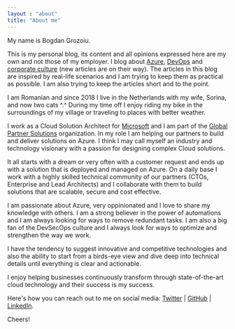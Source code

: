 ```yaml
---
layout : "about"
title: "About me"
---
```


My name is Bogdan Grozoiu. 

This is my personal blog, its content and all opinions expressed here are my own and not those of my employer.
I blog about [Azure](/azure/), [DevOps](/devsecops/) and [corporate culture](/corplife/) (new articles are on their way). 
The articles in this blog are inspired by real-life scenarios and I am trying to keep them as practical as possible. I am also trying to keep the articles short and to the point.

I am Romanian and since 2018 I live in the Netherlands with my wife, Sorina, and now two cats ^.^
During my time off I enjoy riding my bike in the surroundings of my village or traveling to places with better weather.

I work as a Cloud Solution Architect for [Microsoft](https://careers.microsoft.com) and I am part of the [Global Partner Solutions](https://partner.microsoft.com) organization.
In my role I am helping our partners to build and deliver solutions on Azure. I think I may call myself an industry and technology visionary with a passion for designing complex Cloud solutions.

It all starts with a dream or very often with a customer request and ends up with a solution that is deployed and managed on Azure.
On a daily base I work with a highly skilled technical community of our partners (CTOs, Enterprise and Lead Architects) and I collaborate with them to build solutions that are scalable, secure and cost effective.

I am passionate about Azure, very oppinionated and I love to share my knowledge with others. I am a strong believer in the power of automations and I am always looking for ways to remove redundant tasks. I am also a big fan of the DevSecOps culture and I always look for ways to optimize and strengthen the way we work.

I have the tendency to suggest innovative and competitive technologies and also the ability to start from a birds-eye view and dive deep into technical details until everything is clear and actionable.

I enjoy helping businesses continuously transform through state-of-the-art cloud technology and their success is my success.

Here's how you can reach out to me on social media: [Twitter](https://twitter.com/bogdangr) | [GitHub](https://github.com/bogdan-grozoiu) | [LinkedIn](https://linkedin.com/in/bogdan-grozoiu).

Cheers!